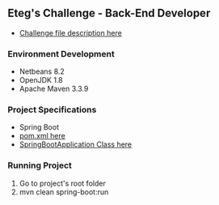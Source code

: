 ## Eteg's Challenge - Back-End Developer 
* [Challenge file description here]()

### Environment Development
* Netbeans 8.2
* OpenJDK 1.8
* Apache Maven 3.3.9 
### Project Specifications
* Spring Boot
* [pom.xml here]()
* [SpringBootApplication Class here]()
### Running Project
1. Go to project's root folder
1. mvn clean spring-boot:run
